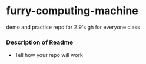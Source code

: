 # furry-computing-machine
demo and practice repo for 2.9's gh for everyone class

### Description of Readme
- Tell how your repo will work
